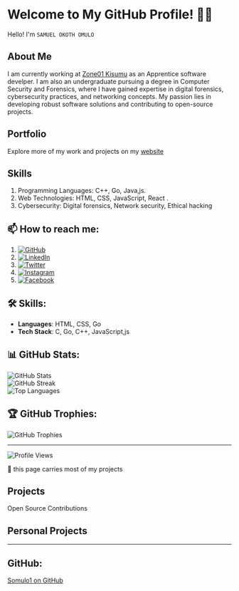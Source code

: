 # Welcome to My GitHub Profile! 👨‍💻
Hello! I'm `SAMUEL OKOTH OMULO`

## About Me

I am currently working at <a href="https://learn.zone01kisumu.ke">Zone01 Kisumu</a> as an Apprentice software develper. I am also an undergraduate pursuing a degree in Computer Security and Forensics, where I have gained expertise in digital forensics, cybersecurity practices, and networking concepts. My passion lies in developing robust software solutions and contributing to open-source projects.

## Portfolio

Explore more of my work and projects on my <a href="https://somulo1.github.io">website</a>

## Skills

   1.  Programming Languages: C++, Go, Java,js.
   2. Web Technologies: HTML, CSS, JavaScript, React .
   3. Cybersecurity: Digital forensics, Network security, Ethical hacking
## 📫 How to reach me:
1. [![GitHub](https://img.shields.io/badge/github-%23121011.svg?style=flat&logo=github&logoColor=white&labelColor=000000)](https://github.com/somulo1)
2. [![LinkedIn](https://img.shields.io/badge/linkedin-%230077B5.svg?style=flat&logo=linkedin&logoColor=white)](https://www.linkedin.com/in/samuel-omulo-634694261)
3. [![Twitter](https://img.shields.io/badge/twitter-%231DA1F2.svg?style=flat&logo=twitter&logoColor=white)](https://twitter.com/@jnr_omulo)
4. [![Instagram](https://img.shields.io/badge/instagram-%23E4405F.svg?style=flat&logo=instagram&logoColor=white)](https://instagram.com/your-instagram-handle)
5. [![Facebook](https://img.shields.io/badge/facebook-%231877F2.svg?style=flat&logo=facebook&logoColor=white)](https://facebook.com/omulojnr)


## 🛠️ Skills:

- **Languages**: HTML, CSS, Go
- **Tech Stack**: C, Go, C++, JavaScript,js

## 📊 GitHub Stats:

![GitHub Stats](https://github-readme-stats.vercel.app/api?username=somulo1&theme=synthwave&hide_border=true&include_all_commits=true&count_private=true)<br/>
![GitHub Streak](https://github-readme-streak-stats.herokuapp.com/?user=somulo1&theme=synthwave&hide_border=true)<br/>
![Top Languages](https://github-readme-stats.vercel.app/api/top-langs/?username=somulo1&theme=synthwave&hide_border=true&include_all_commits=true&count_private=true&layout=compact)

## 🏆 GitHub Trophies:

![GitHub Trophies](https://github-profile-trophy.vercel.app/?username=somulo1&theme=radical&no-frame=false&no-bg=true&margin-w=4)

---

![Profile Views](https://visitcount.itsvg.in/api?id=somulo1&icon=0&color=0)

<!-- Proudly created with GPRM (https://gprm.itsvg.in/) -->

🔭 this page carries most of my projects


## Projects
Open Source Contributions

## Personal Projects

---


## GitHub:

[Somulo1 on GitHub](https://github.com/somulo1) 
